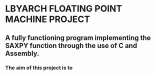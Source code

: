# LBYARCH FLOATING POINT MACHINE PROJECT

## A fully functioning program implementing the SAXPY function through the use of C and Assembly.

### The aim of this project is to 
